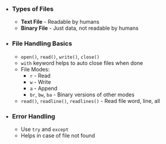 
- ### Types of Files
	- **Text File** - Readable by humans
	- **Binary File** - Just data, not readable by humans

- ### File Handling Basics
	- `open()`, `read()`, `write()`, `close()`
	- `with` keyword helps to auto close files when done
	- File Modes:
		- `r` - Read
		- `w` - Write
		- `a` - Append
		- `br`, `bw`, `ba` - Binary versions of other modes
	- `read()`, `readline()`, `readlines()` - Read file word, line, all

- ### Error Handling
	- Use `try` and `except`
	- Helps in case of file not found